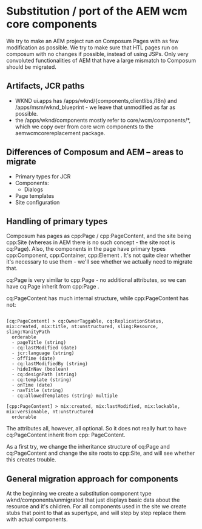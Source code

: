 # Substitution / port of the AEM wcm core components

We try to make an AEM project run on Composum Pages with as few modification as
possible. We try to make sure that HTL pages run on composum with no changes if possible, instead of using JSPs.
Only very convoluted functionalities of AEM that have a large mismatch to Composum should be migrated.

## Artifacts, JCR paths

- WKND ui.apps has /apps/wknd/{components,clientlibs,i18n} and /apps/msm/wknd_blueprint - we leave that unmodified 
  as far as possible.
- the /apps/wknd/components mostly refer to core/wcm/components/*, which we copy over from core wcm components to 
  the aemwcmcorereplacement package.

## Differences of Composum and AEM – areas to migrate

- Primary types for JCR
- Components:
    - Dialogs
- Page templates
- Site configuration

## Handling of primary types

Composum has pages as cpp:Page / cpp:PageContent, and the site being cpp:Site (whereas in AEM there is no such
concept - the site root is cq:Page). Also, the components in the page have primary types
cpp:Component, cpp:Container, cpp:Element . It's not quite clear whether it's necessary to use them - we'll see whether
we actually need to migrate that.

cq:Page is very similar to cpp:Page - no additional attributes, so we can have cq:Page inherit from cpp:Page .

cq:PageContent has much internal structure, while cpp:PageContent has not:

```

[cq:PageContent] > cq:OwnerTaggable, cq:ReplicationStatus, mix:created, mix:title, nt:unstructured, sling:Resource, sling:VanityPath
  orderable
  - pageTitle (string)
  - cq:lastModified (date)
  - jcr:language (string)
  - offTime (date)
  - cq:lastModifiedBy (string)
  - hideInNav (boolean)
  - cq:designPath (string)
  - cq:template (string)
  - onTime (date)
  - navTitle (string)
  - cq:allowedTemplates (string) multiple

[cpp:PageContent] > mix:created, mix:lastModified, mix:lockable, mix:versionable, nt:unstructured
  orderable
```

The attributes all, however, all optional. So it does not really hurt to have cq:PageContent inherit from cpp:
PageContent.

As a first try, we change the inheritance structure of cq:Page and cq:PageContent and change the site roots to cpp:Site,
and will see whether this creates trouble.

## General migration approach for components

At the beginning we create a substitution component type wknd/components/unmigrated that just displays basic data about
the resource and it's children. For all components used in the site we create stubs that point to that as supertype,
and will step by step replace them with actual components.
